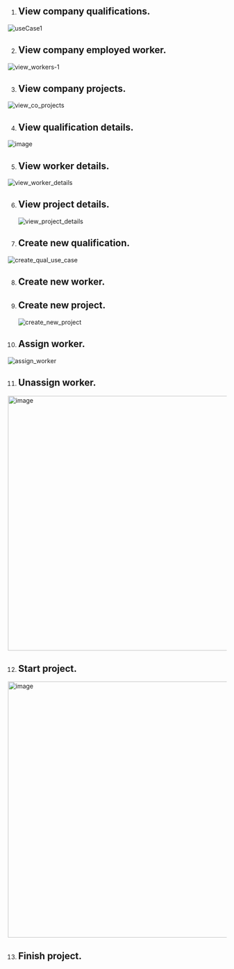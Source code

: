 1. ## View company qualifications. 
![useCase1](https://user-images.githubusercontent.com/58609154/233843683-63c7f1f9-cb47-45bc-a10c-8e3cf9df27da.png)

2. ## View company employed worker.
![view_workers-1](https://user-images.githubusercontent.com/58609154/232326374-a6d0ed40-2ca4-4451-a030-144dbd31f927.png)

3. ## View company projects. 
![view_co_projects](https://user-images.githubusercontent.com/71053850/234406576-5ee2e0a6-d294-4224-868e-e46fdf0e0ea6.png)

4. ## View qualification details.
![image](https://user-images.githubusercontent.com/98073413/235411864-e0015d6c-bf15-4651-9dac-a41638ab7757.png)
  
5. ## View worker details. 
![view_worker_details](https://user-images.githubusercontent.com/98504497/233884643-872087c1-6b7d-4f80-bc85-4dd0f84431ce.png)


6. ## View project details.
   ![view_project_details](https://user-images.githubusercontent.com/71053850/234400826-18a0b617-2b45-4d22-b384-ba6ac813d413.png)


7. ## Create new qualification. 
![create_qual_use_case](https://user-images.githubusercontent.com/58609154/232593627-a0b58997-3ec4-44c0-b770-1b38bfed25b4.png)

8. ## Create new worker. 
9. ## Create new project.
   ![create_new_project](https://user-images.githubusercontent.com/71053850/235373440-9f1606bd-c5f4-4402-94ca-5488d1075aa3.png)

10. ## Assign worker.  
![assign_worker](https://user-images.githubusercontent.com/98504497/234662425-e6d67d6a-110d-4719-9f80-709f616e0bbc.png)


11. ## Unassign worker. 
<img width="586" alt="image" src="https://user-images.githubusercontent.com/97856149/235371936-f2a9215f-9562-48ac-a3c5-02df84f2ca4a.png"> 

12. ## Start project.  
<img width="589" alt="image" src="https://user-images.githubusercontent.com/97856149/236291993-66b35830-e544-42e9-8a04-8badc0bc4e13.png">

13. ## Finish project.  
